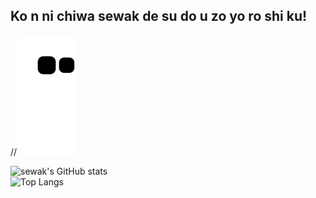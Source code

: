## Ko n ni chiwa  sewak de su do u zo yo ro shi ku!

//![Ohhh Here Might be snake.](https://github.com/sewakgautam/sewakgautam/blob/output/github-contribution-grid-snake.svg)

![sewak's GitHub stats](https://github-readme-stats.vercel.app/api?username=sewakgautam&show_icons=true&theme=tokyonight) \
![Top Langs](https://github-readme-stats.vercel.app/api/top-langs/?username=sewakgautam&layout=compact)
